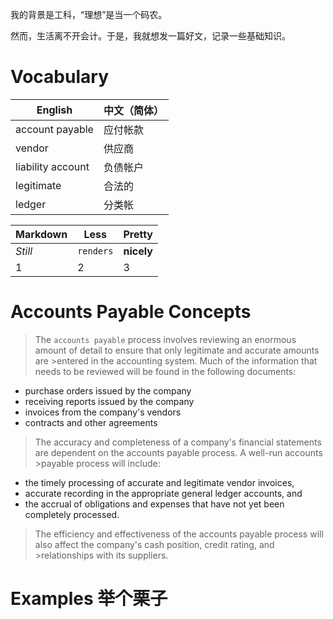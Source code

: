 我的背景是工科，“理想”是当一个码农。

然而，生活离不开会计。于是，我就想发一篇好文，记录一些基础知识。

# Vocabulary

| English | 中文（简体）   
| --- | ---
| account payable    | 应付帐款      
| vendor             | 供应商        
| liability account  | 负债帐户      
| legitimate         | 合法的        
| ledger             | 分类帐        


Markdown | Less | Pretty
--- | --- | ---
*Still* | `renders` | **nicely**
1 | 2 | 3


# Accounts Payable Concepts
>The `accounts payable` process involves reviewing an enormous amount of detail to ensure that only legitimate  and accurate amounts are >entered in the accounting system. Much of the information that needs to be reviewed will be found in the following documents:
*	purchase orders issued by the company
*	receiving reports issued by the company
*	invoices from the company's vendors
*	contracts and other agreements

>The accuracy and completeness of a company's financial statements are dependent on the accounts payable process. A well-run accounts >payable process will include:
*	the timely processing of accurate and legitimate vendor invoices,
*	accurate recording in the appropriate general ledger  accounts, and
*	the accrual of obligations and expenses that have not yet been completely processed.

>The efficiency and effectiveness of the accounts payable process will also affect the company's cash position, credit rating, and >relationships with its suppliers.

# Examples 举个栗子
